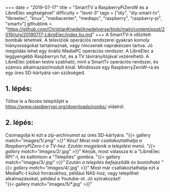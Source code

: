 +++
date = "2019-07-17"
title = "SmartTV a RaspberryPiZeroW és a LibreElec segítségével"
difficulty = "level-3"
tags = ["diy", "diy-smart-tv", "libreelec", "linux", "mediacenter", "mediapc", "raspberry", "raspberry-pi", "smartv"]
githublink = "https://github.com/ChristianKnedel/knedelverse/blob/main/content/post/2019/july/20190717-LibreElec/index.hu.md"
+++
A SmartTV-k időzített bombák lehetnek. A televíziók operációs rendszerei gyakran komoly hiányosságokat tartalmaznak, vagy nincsenek naprakészen tartva. Jó megoldás lehet egy önálló MediaPC operációs rendszer. A LibreElec a leggyengébb Raspberryn fut, és a TV távirányítójával vezérelhető. A LibreElec jobban testre szabható, mint a SmartTv operációs rendszer, és számos alkalmazást/modult kínál. Mindössze egy RaspberryZeroW-ra és egy üres SD-kártyára van szükséged.
## 1. lépés:
Töltse le a Noobs telepítőjét a https://www.raspberrypi.org/downloads/noobs/ oldalról.
## 2. lépés:
Csomagolja ki ezt a zip-archívumot az üres SD-kártyára.
"{{< gallery match="images/1/*.png" >}}"
Kész! Most már csatlakoztathatja a RaspberryPiZero-t a TV-hez. Ezután megjelenik a telepítési menü.
"{{< gallery match="images/2/*.jpg" >}}"
Kérjük, most válassza ki a "LibreElec RPI"-t, és kattintson a "Telepítés" gombra.
"{{< gallery match="images/3/*.jpg" >}}"
Ezután a telepítés befejeződik és bootolható
"{{< gallery match="images/4/*.jpg" >}}"
Most már csatlakoztathatja ezt a MediaPc-t külső forrásokhoz, például NAS-hoz, vagy telepíthet alkalmazásokat, például a Youtube-ot. Jó szórakozást!   
"{{< gallery match="images/5/*.jpg" >}}"

